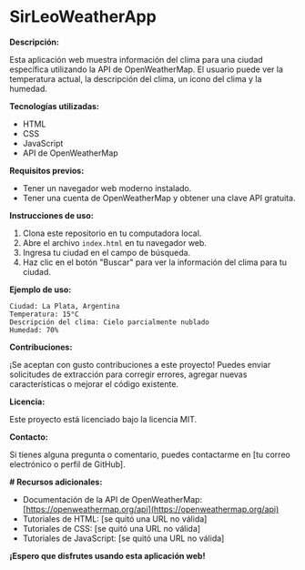 # SirLeoWeatherApp

**Descripción:**

Esta aplicación web muestra información del clima para una ciudad específica utilizando la API de OpenWeatherMap. El usuario puede ver la temperatura actual, la descripción del clima, un icono del clima y la humedad.

**Tecnologías utilizadas:**

* HTML
* CSS
* JavaScript
* API de OpenWeatherMap

**Requisitos previos:**

* Tener un navegador web moderno instalado.
* Tener una cuenta de OpenWeatherMap y obtener una clave API gratuita.

**Instrucciones de uso:**

1. Clona este repositorio en tu computadora local.
2. Abre el archivo `index.html` en tu navegador web.
3. Ingresa tu ciudad en el campo de búsqueda.
4. Haz clic en el botón "Buscar" para ver la información del clima para tu ciudad.

**Ejemplo de uso:**

```
Ciudad: La Plata, Argentina
Temperatura: 15°C
Descripción del clima: Cielo parcialmente nublado
Humedad: 70%
```

**Contribuciones:**

¡Se aceptan con gusto contribuciones a este proyecto! Puedes enviar solicitudes de extracción para corregir errores, agregar nuevas características o mejorar el código existente.

**Licencia:**

Este proyecto está licenciado bajo la licencia MIT.

**Contacto:**

Si tienes alguna pregunta o comentario, puedes contactarme en [tu correo electrónico o perfil de GitHub].

**# Recursos adicionales:**

* Documentación de la API de OpenWeatherMap: [https://openweathermap.org/api](https://openweathermap.org/api)
* Tutoriales de HTML: [se quitó una URL no válida]
* Tutoriales de CSS: [se quitó una URL no válida]
* Tutoriales de JavaScript: [se quitó una URL no válida]

**¡Espero que disfrutes usando esta aplicación web!**
